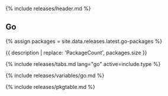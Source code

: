 {% include releases/header.md %}

## Go

{% assign packages = site.data.releases.latest.go-packages %}

{{ description | replace: 'PackageCount', packages.size }}

{% include releases/tabs.md lang="go" active=include.type %}

{% include releases/variables/go.md %}

{% include releases/pkgtable.md %}
